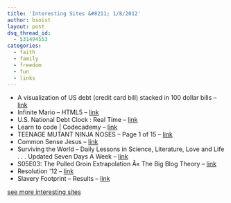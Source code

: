 ```yaml
---
title: 'Interesting Sites &#8211; 1/8/2012'
author: bsoist
layout: post
dsq_thread_id:
  - 531494553
categories:
  - faith
  - family
  - freedom
  - fun
  - links
---
```

  * A visualization of US debt (credit card bill) stacked in 100 dollar bills &#8211; [link][1] 
  * Infinite Mario &#8211; HTML5 &#8211; [link][2] 
  * U.S. National Debt Clock : Real Time &#8211; [link][3] 
  * Learn to code | Codecademy &#8211; [link][4] 
  * TEENAGE MUTANT NINJA NOSES &#8211; Page 1 of 15 &#8211; [link][5] 
  * Common Sense Jesus &#8211; [link][6] 
  * Surviving the World &#8211; Daily Lessons in Science, Literature, Love and Life . . . Updated Seven Days A Week &#8211; [link][7] 
  * S05E03: The Pulled Groin Extrapolation Â« The Big Blog Theory &#8211; [link][8] 
  * Resolution '12 &#8211; [link][9] 
  * Slavery Footprint &#8211; Results &#8211; [link][10] 

[see more interesting sites][11]

 [1]: http://www.wtfnoway.com/
 [2]: http://mario.fromlifetodeath.com/
 [3]: http://www.usdebtclock.org/
 [4]: http://www.codecademy.com/#!/exercise/2
 [5]: http://teenagemutantninjanoses.tumblr.com/
 [6]: http://commonsensejesus.tumblr.com/
 [7]: http://survivingtheworld.net/
 [8]: http://thebigblogtheory.wordpress.com/2011/09/30/s05e03-the-pulled-groin-extrapolation/
 [9]: http://resolution12.tumblr.com/
 [10]: http://slaveryfootprint.org/results/#results
 [11]: http://delicious.com/bsoist/s
